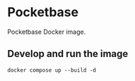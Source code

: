 # Pocketbase

Pocketbase Docker image.

## Develop and run the image

```
docker compose up --build -d
```
